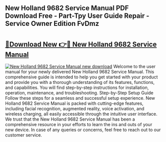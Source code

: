 ## New Holland 9682 Service Manual PDF Download Free - Part-Tpy User Guide Repair - Service Owner Edition FvDmz

# <h2><a href="http://bc91783.oget.top/?id=New+Holland+9682+Service+Manual">🔗Download New 👉🔴 New Holland 9682 Service Manual</a></h2>

[![New Holland 9682 Service Manual new download](https://i.imgur.com/5g1atiW.png)](http://bc91783.oget.top/?id=New+Holland+9682+Service+Manual)
Welcome to the user manual for your newly delivered New Holland 9682 Service Manual. This comprehensive guide is intended to help you get started with your product and provide you with a thorough understanding of its features, functions, and capabilities. You will find step-by-step instructions for installation, operation, maintenance, and troubleshooting. Step-by-Step Setup Guide Follow these steps for a seamless and successful setup experience. New Holland 9682 Service Manual is packed with cutting-edge features, including facial recognition, augmented reality, voice activation, and wireless charging, all easily accessible through the intuitive user interface. We trust that the New Holland 9682 Service Manual has been a comprehensive resource in your efforts to learn the ins and outs of your new device. In case of any queries or concerns, feel free to reach out to our customer service.
